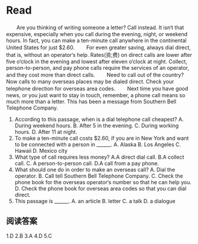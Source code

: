 # Read

　　Are you thinking of writing someone a letter? Call instead. It isn‘t that expensive, especially when you call during the evening, night, or weekend hours. In fact, you can make a ten-minute call anywhere in the continental United States for just $2.60.
　　For even greater saving, always dial direct, that is, without an operator‘s help. Rates(资;费) on direct calls are lower after five o‘clock in the evening and lowest after eleven o‘clock at night. Collect, person-to-person, and pay phone calls require the services of an operator, and they cost more than direct calls.
　　Need to call out of the country? Now calls to many overseas places may be dialed direct. Check your telephone direction for overseas area codes.
　　Next time you have good news, or you just want to stay in touch, remember, a phone call means so much more than a letter. This has been a message from Southern Bell Telephone Company.
1. According to this passage, when is a dial telephone call cheapest?
A. During weekend hours. B. After 5 in the evening. C. During working hours. D. After 11 at night.
2. To make a ten-minute call costs $2.60, if you are in New York and want to be connected with a person in ______.
A. Alaska B. Los Angeles C. Hawaii D. Mexico city
3. What type of call requires less money? 
A.A direct dial call. B.A collect call. C. A person-to-person call. D.A call from a pay phone.
4. What should one do in order to make an overseas call?
A. Dial the operator.
B. Call tell Southern Bell Telephone Company.
C. Check the phone book for the overseas operator‘s number so that he can help you. 
D. Check the phone book for overseas area codes so that you can dial direct.
5. This passage is ______. 
A. an article B. letter C. a talk D. a dialogue
## 阅读答案
1.D
2.B
3.A
4.D
5.C
